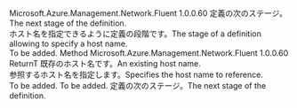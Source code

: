 <Type Name="IWithHostName&lt;ReturnT&gt;" FullName="Microsoft.Azure.Management.Network.Fluent.HasHostName.UpdateDefinition.IWithHostName&lt;ReturnT&gt;">
  <TypeSignature Language="C#" Value="public interface IWithHostName&lt;ReturnT&gt;" />
  <TypeSignature Language="ILAsm" Value=".class public interface auto ansi abstract IWithHostName`1&lt;ReturnT&gt;" />
  <TypeSignature Language="DocId" Value="T:Microsoft.Azure.Management.Network.Fluent.HasHostName.UpdateDefinition.IWithHostName`1" />
  <TypeSignature Language="VB.NET" Value="Public Interface IWithHostName(Of ReturnT)" />
  <TypeSignature Language="F#" Value="type IWithHostName&lt;'ReturnT&gt; = interface" />
  <AssemblyInfo>
    <AssemblyName>Microsoft.Azure.Management.Network.Fluent</AssemblyName>
    <AssemblyVersion>1.0.0.60</AssemblyVersion>
  </AssemblyInfo>
  <TypeParameters>
    <TypeParameter Name="ReturnT" />
  </TypeParameters>
  <Interfaces />
  <Docs>
    <typeparam name="ReturnT"><span data-ttu-id="8d123-101">定義の次のステージ。</span><span class="sxs-lookup"><span data-stu-id="8d123-101">The next stage of the definition.</span></span></typeparam>
    <summary>
            <span data-ttu-id="8d123-102">ホスト名を指定できるように定義の段階です。</span><span class="sxs-lookup"><span data-stu-id="8d123-102">The stage of a definition allowing to specify a host name.</span></span>
            </summary>
    <remarks>To be added.</remarks>
  </Docs>
  <Members>
    <Member MemberName="WithHostName">
      <MemberSignature Language="C#" Value="public ReturnT WithHostName (string hostName);" />
      <MemberSignature Language="ILAsm" Value=".method public hidebysig newslot virtual instance !ReturnT WithHostName(string hostName) cil managed" />
      <MemberSignature Language="DocId" Value="M:Microsoft.Azure.Management.Network.Fluent.HasHostName.UpdateDefinition.IWithHostName`1.WithHostName(System.String)" />
      <MemberSignature Language="VB.NET" Value="Public Function WithHostName (hostName As String) As ReturnT" />
      <MemberSignature Language="F#" Value="abstract member WithHostName : string -&gt; 'ReturnT" Usage="iWithHostName.WithHostName hostName" />
      <MemberType>Method</MemberType>
      <AssemblyInfo>
        <AssemblyName>Microsoft.Azure.Management.Network.Fluent</AssemblyName>
        <AssemblyVersion>1.0.0.60</AssemblyVersion>
      </AssemblyInfo>
      <ReturnValue>
        <ReturnType>ReturnT</ReturnType>
      </ReturnValue>
      <Parameters>
        <Parameter Name="hostName" Type="System.String" />
      </Parameters>
      <Docs>
        <param name="hostName"><span data-ttu-id="8d123-103">既存のホスト名です。</span><span class="sxs-lookup"><span data-stu-id="8d123-103">An existing host name.</span></span></param>
        <summary>
            <span data-ttu-id="8d123-104">参照するホスト名を指定します。</span><span class="sxs-lookup"><span data-stu-id="8d123-104">Specifies the host name to reference.</span></span>
            </summary>
        <returns>To be added.</returns>
        <remarks>To be added.</remarks>
        <return><span data-ttu-id="8d123-105">定義の次のステージ。</span><span class="sxs-lookup"><span data-stu-id="8d123-105">The next stage of the definition.</span></span></return>
      </Docs>
    </Member>
  </Members>
</Type>